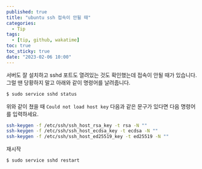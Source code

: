 ```yaml
---
published: true
title: "ubuntu ssh 접속이 안될 때"
categories:
  - Tip
tags:
  - [tip, github, wakatime]
toc: true
toc_sticky: true
date: "2023-02-06 10:00"
---
```


서버도 잘 설치하고 sshd 포트도 열려있는 것도 확인했는데 접속이 안될 때가 있습니다. 그럴 땐 당황하지 말고 아래와 같이 명령어를 날려줍니다.

```bash
$ sudo service sshd status
```

위와 같이 쳤을 때 `Could not load host key` 다음과 같은 문구가 있다면 다음 명령어를 입력하세요.

```bash
ssh-keygen -f /etc/ssh/ssh_host_rsa_key -t rsa -N ""
ssh-keygen -f /etc/ssh/ssh_host_ecdsa_key -t ecdsa -N ""
ssh-keygen -f /etc/ssh/ssh_host_ed25519_key -t ed25519 -N "" 
```

재시작

```bash
$ sudo service sshd restart
```

